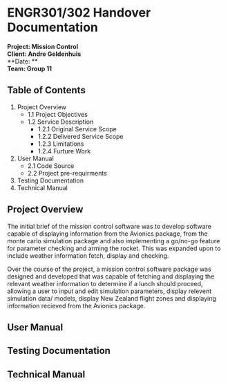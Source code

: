 # ENGR301/302 Handover Documentation

**Project: Mission Control**
<br>
**Client: Andre Geldenhuis**
<br>
**Date: ** 
<br>
**Team: Group 11**
<br>

## Table of Contents

1.  Project Overview     
    * 1.1 Project Objectives
    * 1.2 Service Description
        * 1.2.1 Original Service Scope 
        * 1.2.2 Delivered Service Scope 
        * 1.2.3 Limitations
        * 1.2.4 Furture Work
2. User Manual
    * 2.1 Code Source
    * 2.2 Project pre-requirments
3. Testing Documentation
4. Technical Manual

## Project Overview 

The initial brief of the mission control software was to develop software capable of displaying information from the Avionics package, from the monte carlo simulation package and also implementing a go/no-go feature for parameter checking and arming the rocket. This was expanded upon to include weather information fetch, display and checking. 

Over the course of the project, a mission control software package was designed and developed that was capable of fetching and displaying the relevant weather information to determine if a lunch should proceed, allowing a user to input and edit simulation parameters, display relevent simulation data/ models, display New Zealand flight zones and displaying information recieved from the Avionics package. 

## User Manual 

## Testing Documentation

## Technical Manual




